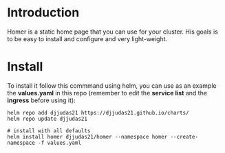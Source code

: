 # Introduction
Homer is a static home page that you can use for your cluster. His goals is to be easy to install and configure and very light-weight.

# Install
To install it follow this commmand using helm, you can use as an example the **values.yaml** in this repo (remember to edit the **service list** and the **ingress** before using it):

```
helm repo add djjudas21 https://djjudas21.github.io/charts/
helm repo update djjudas21

# install with all defaults
helm install homer djjudas21/homer --namespace homer --create-namespace -f values.yaml
```
